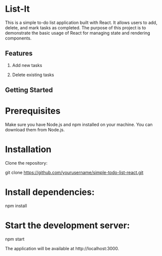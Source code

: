 # List-It

This is a simple to-do list application built with React. It allows users to add, delete, and mark tasks as completed. The purpose of this project is to demonstrate the basic usage of React for managing state and rendering components.

## Features

1. Add new tasks
  
2. Delete existing tasks

## Getting Started

# Prerequisites

Make sure you have Node.js and npm installed on your machine. You can download them from Node.js.

# Installation

Clone the repository:

git clone https://github.com/yourusername/simple-todo-list-react.git

# Install dependencies:

npm install

# Start the development server:

npm start

The application will be available at http://localhost:3000.

